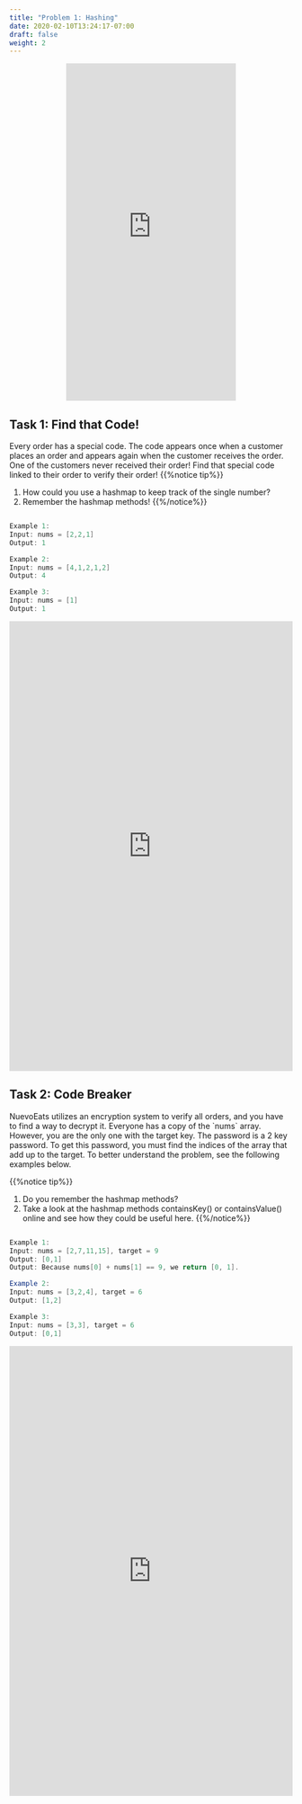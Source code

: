 ```yaml
---
title: "Problem 1: Hashing"
date: 2020-02-10T13:24:17-07:00
draft: false
weight: 2
--- 
```


<p style="text-align: center;"><iframe width="60%" height="600px" src="https://www.youtube.com/embed/Gii8_e-ydDM" frameborder="0" allow="accelerometer; autoplay; clipboard-write; encrypted-media; gyroscope; picture-in-picture" allowfullscreen></iframe></p>

<link rel="stylesheet" href="../style.css">


## Task 1: Find that Code!

Every order has a special code. The code appears once when a customer places an order and appears again when the customer receives the order. One of the customers never received their order! Find that special code linked to their order to verify their order!
{{%notice tip%}}
1. How could you use a hashmap to keep track of the single number?
2. Remember the hashmap methods!
{{%/notice%}}

```java

Example 1:
Input: nums = [2,2,1]
Output: 1

Example 2:
Input: nums = [4,1,2,1,2]
Output: 4

Example 3:
Input: nums = [1]
Output: 1

```

<iframe frameborder="0" width="100%" height="800px" src="https://replit.com/@nuevofoundation/SingleNumber?lite=true"></iframe>

## Task 2: Code Breaker

<p>NuevoEats utilizes an encryption system to verify all orders, and you have to find a way to decrypt it. Everyone has a copy of the `nums` array. However, you are the only one with the target key. The password is a 2 key password. To get this password, you must find the indices of the array that add up to the target. To better understand the problem, see the following examples below.</p>


{{%notice tip%}}
1. Do you remember the hashmap methods?
2. Take a look at the hashmap methods containsKey() or containsValue() online and see how they could be useful here.
{{%/notice%}}

```java

Example 1:
Input: nums = [2,7,11,15], target = 9
Output: [0,1]
Output: Because nums[0] + nums[1] == 9, we return [0, 1].

Example 2:
Input: nums = [3,2,4], target = 6
Output: [1,2]

Example 3:
Input: nums = [3,3], target = 6
Output: [0,1]
```

<iframe frameborder="0" width="100%" height="800px" src="https://replit.com/@nuevofoundation/TwoSum?lite=true"></iframe>